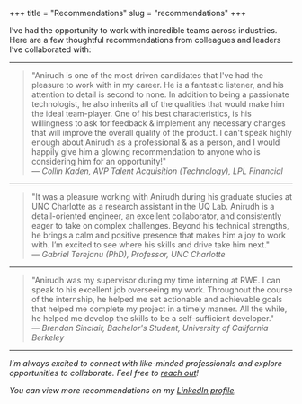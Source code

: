 +++
title = "Recommendations"
slug = "recommendations"
+++

I’ve had the opportunity to work with incredible teams across industries.  
Here are a few thoughtful recommendations from colleagues and leaders I’ve collaborated with:

---

> "Anirudh is one of the most driven candidates that I've had the pleasure to work with in my career. He is a fantastic listener, and his attention to detail is second to none. In addition to being a passionate technologist, he also inherits all of the qualities that would make him the ideal team-player. One of his best characteristics, is his willingness to ask for feedback & implement any necessary changes that will improve the overall quality of the product. I can't speak highly enough about Anirudh as a professional & as a person, and I would happily give him a glowing recommendation to anyone who is considering him for an opportunity!"  
> — *Collin Kaden, AVP Talent Acquisition (Technology), LPL Financial*

---

> "It was a pleasure working with Anirudh during his graduate studies at UNC Charlotte as a research assistant in the UQ Lab. Anirudh is a detail-oriented engineer, an excellent collaborator, and consistently eager to take on complex challenges. Beyond his technical strengths, he brings a calm and positive presence that makes him a joy to work with. I’m excited to see where his skills and drive take him next."  
> — *Gabriel Terejanu (PhD), Professor, UNC Charlotte*

---

> "Anirudh was my supervisor during my time interning at RWE. I can speak to his excellent job overseeing my work. Throughout the course of the internship, he helped me set actionable and achievable goals that helped me complete my project in a timely manner. All the while, he helped me develop the skills to be a self-sufficient developer."  
> — *Brendan Sinclair, Bachelor's Student, University of California Berkeley*

---

*I’m always excited to connect with like-minded professionals and explore opportunities to collaborate. Feel free to [reach out](/contact)!*

*You can view more recommendations on my [LinkedIn profile](https://www.linkedin.com/in/anirudhsshirahati).*
